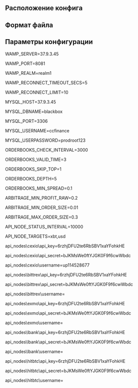 ## Расположение конфига

## Формат файла

## Параметры конфигурации

WAMP_SERVER=37.9.3.45

WAMP_PORT=8081

WAMP_REALM=realm1

WAMP_RECONNECT_TIMEOUT_SECS=5

WAMP_RECONNECT_LIMIT=10

MYSQL_HOST=37.9.3.45

MYSQL_DBNAME=blackbox

MYSQL_PORT=3306

MYSQL_USERNAME=ccfinance

MYSQL_USERPASSWORD=prodroot123

ORDERBOOKS_CHECK_INTERVAL=3000

ORDERBOOKS_VALID_TIME=3

ORDERBOOKS_SKIP_TOP=1

ORDERBOOKS_DEPTH=5

ORDERBOOKS_MIN_SPREAD=0.1

ARBITRAGE_MIN_PROFIT_RAW=0.2

ARBITRAGE_MIN_ORDER_SIZE=0.01

ARBITRAGE_MAX_ORDER_SIZE=0.3

API_NODE_STATUS_INTERVAL=10000

API_NODE_TARGETS=xbt,usd

api_nodes\cexio\api_key=6rzhjDFU2te6RbSBV1xaYFohkHE

api_nodes\cexio\api_secret=bJKMsWe0ftYJGK0F9f6cwWbdc

api_nodes\cexio\username=up114528677

api_nodes\bittrex\api_key=6rzhjDFU2te6RbSBV1xaYFohkHE

api_nodes\bittrex\api_secret=bJKMsWe0ftYJGK0F9f6cwWbdc

api_nodes\bittrex\username=

api_nodes\exmo\api_key=6rzhjDFU2te6RbSBV1xaYFohkHE

api_nodes\exmo\api_secret=bJKMsWe0ftYJGK0F9f6cwWbdc

api_nodes\exmo\username=

api_nodes\lbank\api_key=6rzhjDFU2te6RbSBV1xaYFohkHE

api_nodes\lbank\api_secret=bJKMsWe0ftYJGK0F9f6cwWbdc

api_nodes\lbank\username=

api_nodes\hitbtc\api_key=6rzhjDFU2te6RbSBV1xaYFohkHE

api_nodes\hitbtc\api_secret=bJKMsWe0ftYJGK0F9f6cwWbdc

api_nodes\hitbtc\username=
